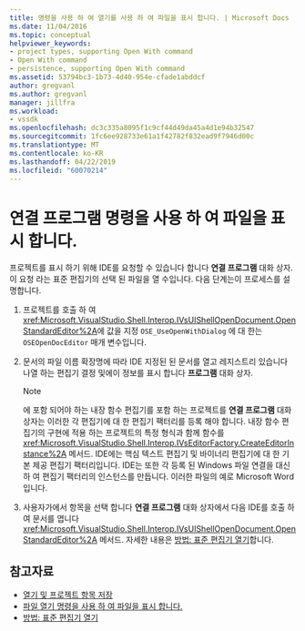 ```yaml
---
title: 명령을 사용 하 여 열기를 사용 하 여 파일을 표시 합니다. | Microsoft Docs
ms.date: 11/04/2016
ms.topic: conceptual
helpviewer_keywords:
- project types, supporting Open With command
- Open With command
- persistence, supporting Open With command
ms.assetid: 53794bc3-1b73-4d40-954e-cfade1abddcf
author: gregvanl
ms.author: gregvanl
manager: jillfra
ms.workload:
- vssdk
ms.openlocfilehash: dc3c335a8095f1c9cf44d49da45a4d1e94b32547
ms.sourcegitcommit: 1fc6ee928733e61a1f42782f832ead9f7946d00c
ms.translationtype: MT
ms.contentlocale: ko-KR
ms.lasthandoff: 04/22/2019
ms.locfileid: "60070214"
---
```

# <a name="display-files-by-using-the-open-with-command"></a>연결 프로그램 명령을 사용 하 여 파일을 표시 합니다.
프로젝트를 표시 하기 위해 IDE를 요청할 수 있습니다 합니다 **연결 프로그램** 대화 상자. 이 요청 라는 표준 편집기의 선택 된 파일을 열 수입니다. 다음 단계는이 프로세스를 설명합니다.

1. 프로젝트를 호출 하 여 <xref:Microsoft.VisualStudio.Shell.Interop.IVsUIShellOpenDocument.OpenStandardEditor%2A>에 값을 지정 `OSE_UseOpenWithDialog` 에 대 한는 `OSEOpenDocEditor` 매개 변수입니다.

2. 문서의 파일 이름 확장명에 따라 IDE 지정된 된 문서를 열고 레지스트리 있습니다 나열 하는 편집기 결정 및에이 정보를 표시 합니다 **프로그램** 대화 상자.

    > [!NOTE]
    >  에 포함 되어야 하는 내장 함수 편집기를 포함 하는 프로젝트를 **연결 프로그램** 대화 상자는 이러한 각 편집기에 대 한 편집기 팩터리를 등록 해야 합니다. 내장 함수 편집기의 구현에 적용 하는 프로젝트의 특정 형식과 함께 함수를 <xref:Microsoft.VisualStudio.Shell.Interop.IVsEditorFactory.CreateEditorInstance%2A> 메서드. IDE에는 핵심 텍스트 편집기 및 바이너리 편집기에 대 한 기본 제공 편집기 팩터리입니다. IDE는 또한 각 등록 된 Windows 파일 연결을 대신 하 여 편집기 팩터리의 인스턴스를 만듭니다. 이러한 파일의 예로 Microsoft Word입니다.

3. 사용자가에서 항목을 선택 합니다 **연결 프로그램** 대화 상자에서 다음 IDE를 호출 하 여 문서를 엽니다 <xref:Microsoft.VisualStudio.Shell.Interop.IVsUIShellOpenDocument.OpenStandardEditor%2A> 메서드. 자세한 내용은 [방법: 표준 편집기 열기](../../extensibility/how-to-open-standard-editors.md)합니다.

## <a name="see-also"></a>참고자료
- [열기 및 프로젝트 항목 저장](../../extensibility/internals/opening-and-saving-project-items.md)
- [파일 열기 명령을 사용 하 여 파일을 표시 합니다.](../../extensibility/internals/displaying-files-by-using-the-open-file-command.md)
- [방법: 표준 편집기 열기](../../extensibility/how-to-open-standard-editors.md)
